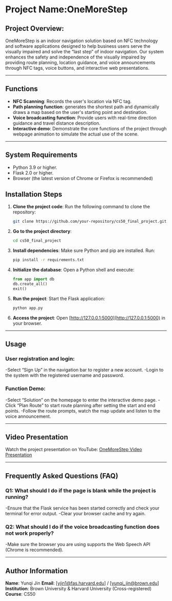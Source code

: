 # Project Name:OneMoreStep

## Project Overview:
OneMoreStep is an indoor navigation solution based on NFC technology and software applications designed to help business users serve the visually impaired and solve the “last step” of indoor navigation. Our system enhances the safety and independence of the visually impaired by providing route planning, location guidance, and voice announcements through NFC tags, voice buttons, and interactive web presentations.

---

## Functions
- **NFC Scanning**: Records the user's location via NFC tag.
- **Path planning function**: generates the shortest path and dynamically draws a map based on the user's starting point and destination.
- **Voice broadcasting function**: Provide users with real-time direction guidance and travel distance description.
- **Interactive demo**: Demonstrate the core functions of the project through webpage animation to simulate the actual use of the scene.

---

## System Requirements
- Python 3.9 or higher.
- Flask 2.0 or higher.
- Browser (the latest version of Chrome or Firefox is recommended)

## Installation Steps
1. **Clone the project code**:
   Run the following command to clone the repository:
   ```bash
   git clone https://github.com/your-repository/cs50_final_project.git
2. **Go to the project directory**:
   ```bash
   cd cs50_final_project
   ```
3. **Install dependencies**:
   Make sure Python and pip are installed. Run:
   ```bash
   pip install -r requirements.txt
   ```
4. **Initialize the database**:
   Open a Python shell and execute:
   ```python
   from app import db
   db.create_all()
   exit()
   ```
5. **Run the project**:
   Start the Flask application:
   ```bash
   python app.py
   ```
6. **Access the project**:
   Open [http://127.0.0.1:5000](http://127.0.0.1:5000) in your browser.

---

## Usage
### User registration and login:
-Select “Sign Up” in the navigation bar to register a new account.
-Login to the system with the registered username and password.
### Function Demo:
-Select “Solution” on the homepage to enter the interactive demo page.
-Click “Plan Route” to start route planning after setting the start and end points.
-Follow the route prompts, watch the map update and listen to the voice announcement.

---

## Video Presentation
Watch the project presentation on YouTube:
[OneMoreStep Video Presentation](https://youtu.be/ExAUGvoHFJ0)

---

## Frequently Asked Questions (FAQ)
### Q1: What should I do if the page is blank while the project is running?
-Ensure that the Flask service has been started correctly and check your terminal for error output.
-Clear your browser cache and try again.
### Q2: What should I do if the voice broadcasting function does not work properly?
-Make sure the browser you are using supports the Web Speech API (Chrome is recommended).

---

## Author Information
**Name**: Yunqi Jin
**Email**: [yjin1@fas.harvard.edu] / [yunqi_jin@brown.edu]
**Institution**: Brown University & Harvard University (Cross-registered)
**Course**: CS50
